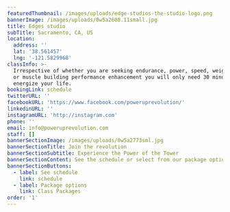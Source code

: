 ```yaml
---
featuredThumbnail: /images/uploads/edge-studios-the-studio-logo.png
bannerImage: /images/uploads/0w5a2608.11small.jpg
title: Edges studio
subTitle: Sacramento, CA, US
location:
  address: ''
  lat: '38.561457'
  lng: '-121.5829968'
classInfo: >-
  Irrespective of whether you are seeking endurance, power, speed, weight loss,
  or muscle building performance enhancement you will only need 30 minutes to
  energize your life.
bookingLink: schedule
twitterURL: ''
facebookURL: 'https://www.facebook.com/poweruprevolution/'
linkedinURL: ''
instagramURL: 'http://instagram.com'
phone: ''
email: info@poweruprevolution.com
staff: []
bannerSectionImage: /images/uploads/0w5a2773sml.jpg
bannerSectionTitle: Join the revolution
bannerSectionSubtitle: Experience the Power of the Tower
bannerSectionContent: See the schedule or select from our package options below
bannerSectionButtons:
  - label: See schedule
    link: schedule
  - label: Package options
    link: Class Packages
order: '1'
---
```

